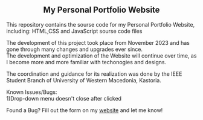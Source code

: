 <h2 align="center"> My Personal Portfolio Website </h2>

<p>This repository contains the sourse code for my Personal Portfolio Website, including: HTML,CSS and JavaScript sourse code files </p>


<p>The development of this project took place from November 2023 and has gone through many changes and upgrades ever since. <br>
The development and optimization of the Website will continue over time, as I become more and more familiar with techonogies and designs.</p>

<p>The coordination and guidance for its realization was done by the IEEE Student Branch of University of Western Macedonia, Kastoria.</p>



<p>Known Issues/Bugs: <br>
  1)Drop-down menu doesn't close after clicked
  
  Found a Bug? Fill out the form on my <a href="https://panagiotispapantonis.netlify.app/" target="_blank">website</a> and let me know!
</p>
